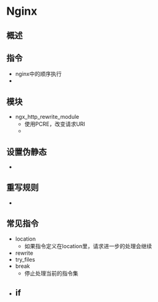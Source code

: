 # Nginx
## 概述



## 指令
- nginx中的顺序执行
- 

## 模块
- ngx_http_rewrite_module 
	- 使用PCRE，改变请求URI
    - 

## 设置伪静态
- 

## 重写规则
- 

## 常见指令
- location
	- 如果指令定义在location里，请求进一步的处理会继续
- rewrite
- try_files
- break
	- 停止处理当前的指令集
- if
	- 